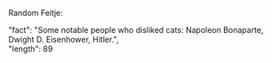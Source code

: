 Random Feitje:  

  "fact": "Some notable people who disliked cats:  Napoleon Bonaparte, Dwight D. Eisenhower, Hitler.",  
  "length": 89



